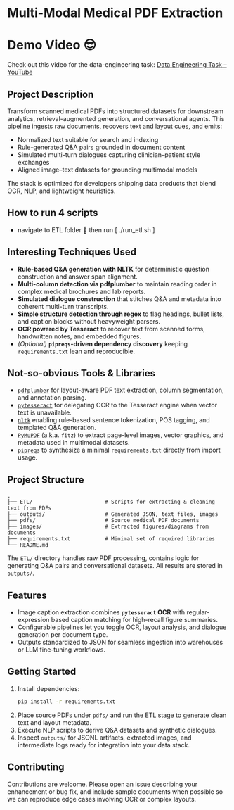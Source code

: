 # Multi-Modal Medical PDF Extraction
# Demo Video 😎

Check out this video for the data-engineering task: [Data Engineering Task – YouTube](https://youtu.be/0qT_jjQXir0)

## Project Description

Transform scanned medical PDFs into structured datasets for downstream analytics, retrieval-augmented generation, and conversational agents. This pipeline ingests raw documents, recovers text and layout cues, and emits:

- Normalized text suitable for search and indexing
- Rule-generated Q&A pairs grounded in document content
- Simulated multi-turn dialogues capturing clinician–patient style exchanges
- Aligned image–text datasets for grounding multimodal models

The stack is optimized for developers shipping data products that blend OCR, NLP, and lightweight heuristics.

## How to run 4 scripts 
- navigate to ETL folder 📂  then   run  [ ./run_etl.sh ] 


## Interesting Techniques Used

- **Rule-based Q&A generation with NLTK** for deterministic question construction and answer span alignment.
- **Multi-column detection via pdfplumber** to maintain reading order in complex medical brochures and lab reports.
- **Simulated dialogue construction** that stitches Q&A and metadata into coherent multi-turn transcripts.
- **Simple structure detection through regex** to flag headings, bullet lists, and caption blocks without heavyweight parsers.
- **OCR powered by Tesseract** to recover text from scanned forms, handwritten notes, and embedded figures.
- _(Optional)_ **`pipreqs`-driven dependency discovery** keeping `requirements.txt` lean and reproducible.

## Not-so-obvious Tools & Libraries

- [`pdfplumber`](https://github.com/jsvine/pdfplumber) for layout-aware PDF text extraction, column segmentation, and annotation parsing.
- [`pytesseract`](https://github.com/madmaze/pytesseract) for delegating OCR to the Tesseract engine when vector text is unavailable.
- [`nltk`](https://www.nltk.org/) enabling rule-based sentence tokenization, POS tagging, and templated Q&A generation.
- [`PyMuPDF`](https://pymupdf.readthedocs.io/) (a.k.a. `fitz`) to extract page-level images, vector graphics, and metadata used in multimodal datasets.
- [`pipreqs`](https://github.com/bndr/pipreqs) to synthesize a minimal `requirements.txt` directly from import usage.

## Project Structure

```
.
├── ETL/                       # Scripts for extracting & cleaning text from PDFs
├── outputs/                   # Generated JSON, text files, images
├── pdfs/                      # Source medical PDF documents
├── images/                    # Extracted figures/diagrams from documents
├── requirements.txt           # Minimal set of required libraries
└── README.md
```

The `ETL/` directory handles raw PDF processing, contains logic for generating Q&A pairs and conversational datasets. All results are stored in `outputs/`.

## Features

- Image caption extraction combines **`pytesseract` OCR** with regular-expression based caption matching for high-recall figure summaries.
- Configurable pipelines let you toggle OCR, layout analysis, and dialogue generation per document type.
- Outputs standardized to JSON for seamless ingestion into warehouses or LLM fine-tuning workflows.

## Getting Started

1. Install dependencies:
   ```bash
   pip install -r requirements.txt
   ```
2. Place source PDFs under `pdfs/` and run the ETL stage to generate clean text and layout metadata.
3. Execute NLP scripts to derive Q&A datasets and synthetic dialogues.
4. Inspect `outputs/` for JSONL artifacts, extracted images, and intermediate logs ready for integration into your data stack.

## Contributing

Contributions are welcome. Please open an issue describing your enhancement or bug fix, and include sample documents when possible so we can reproduce edge cases involving OCR or complex layouts.
